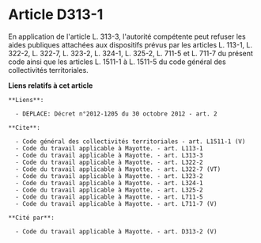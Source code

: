 # Article D313-1

En application de l'article L. 313-3, l'autorité compétente peut refuser les aides publiques attachées aux dispositifs prévus
par les articles L. 113-1, L. 322-2, 
L. 322-7, L. 323-2, L. 324-1, L. 325-2, L. 711-5 et L. 711-7 du présent code ainsi que les articles L. 1511-1 à L. 1511-5 du
code général des collectivités territoriales.

**Liens relatifs à cet article**

	**Liens**:

	  - DEPLACE: Décret n°2012-1205 du 30 octobre 2012 - art. 2

	**Cite**:

	  - Code général des collectivités territoriales - art. L1511-1 (V)
	  - Code du travail applicable à Mayotte. - art. L113-1
	  - Code du travail applicable à Mayotte. - art. L313-3
	  - Code du travail applicable à Mayotte. - art. L322-2
	  - Code du travail applicable à Mayotte. - art. L322-7 (VT)
	  - Code du travail applicable à Mayotte. - art. L323-2
	  - Code du travail applicable à Mayotte. - art. L324-1
	  - Code du travail applicable à Mayotte. - art. L325-2
	  - Code du travail applicable à Mayotte. - art. L711-5
	  - Code du travail applicable à Mayotte. - art. L711-7 (V)

	**Cité par**:

	  - Code du travail applicable à Mayotte. - art. D313-2 (V)
